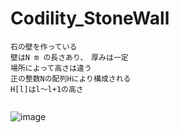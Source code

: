 # Codility_StoneWall

```
石の壁を作っている
壁はN m の長さあり、　厚みは一定
場所によって高さは違う
正の整数Nの配列Hにより構成される
H[l]はl～l+1の高さ


```
![image](https://github.com/Shinichi0713/Codility_StoneWall/assets/61480734/f751bded-bf7b-447f-96a7-c2dd7af6dd2e)

